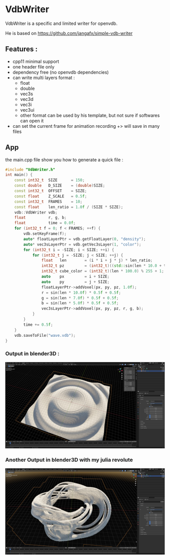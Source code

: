 # VdbWriter

VdbWriter is a specific and limited writer for openvdb.

He is based on https://github.com/jangafx/simple-vdb-writer

## Features :

* cpp11 minimal support
* one header file only
* dependency free (no openvdb dependencies)
* can write multi layers format :
  * float
  * double
  * vec3s
  * vec3d
  * vec3i
  * vec3ui
  * other format can be used by his template, but not sure if softwares can open it
* can set the current frame for animation recording +> will save in many files
 
## App

the main.cpp file show you how to generate a quick file :

```cpp
#include "VdbWriter.h"
int main() {
    const int32_t  SIZE      = 150;
    const double   D_SIZE    = (double)SIZE;
    const int32_t  OFFSET    = SIZE;
    const float    Z_SCALE   = 0.5f;
    const int32_t  FRAMES    = 10;
    const float    len_ratio = 1.0f / (SIZE * SIZE);
    vdb::VdbWriter vdb;
    float          r, g, b;
    float          time = 0.0f;
    for (int32_t f = 0; f < FRAMES; ++f) {
        vdb.setKeyFrame(f);
        auto* floatLayerPtr = vdb.getFloatLayer(0, "density");
        auto* vec3sLayerPtr = vdb.getVec3sLayer(1, "color");
        for (int32_t i = -SIZE; i < SIZE; ++i) {
            for (int32_t j = -SIZE; j < SIZE; ++j) {
                float   len        = (i * i + j * j) * len_ratio;
                int32_t pz         = (int32_t)((std::sin(len * 10.0 + time) * 0.5 + 0.5) * (std::abs(50.0f - 25.0f * len)) * Z_SCALE);
                int32_t cube_color = (int32_t)(len * 100.0) % 255 + 1;
                auto    px         = i + SIZE;
                auto    py         = j + SIZE;
                floatLayerPtr->addVoxel(px, py, pz, 1.0f);
                r = sin(len * 10.0f) * 0.5f + 0.5f;
                g = sin(len * 7.0f) * 0.5f + 0.5f;
                b = sin(len * 5.0f) * 0.5f + 0.5f;
                vec3sLayerPtr->addVoxel(px, py, pz, r, g, b);
            }
        }
        time += 0.5f;
    }
    vdb.saveToFile("wave.vdb");
}
```

### Output in blender3D :

![alt](https://github.com/aiekick/VdbWriter/blob/master/doc/wave_blender.jpg)

### Another Output in blender3D with my julia revolute

![alt](https://github.com/aiekick/VdbWriter/blob/master/doc/julia_revolute_blender.jpg)
